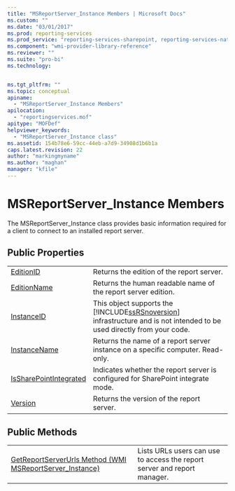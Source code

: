 ```yaml
---
title: "MSReportServer_Instance Members | Microsoft Docs"
ms.custom: ""
ms.date: "03/01/2017"
ms.prod: reporting-services
ms.prod_service: "reporting-services-sharepoint, reporting-services-native"
ms.component: "wmi-provider-library-reference"
ms.reviewer: ""
ms.suite: "pro-bi"
ms.technology: 


ms.tgt_pltfrm: ""
ms.topic: conceptual
apiname: 
  - "MSReportServer_Instance Members"
apilocation: 
  - "reportingservices.mof"
apitype: "MOFDef"
helpviewer_keywords: 
  - "MSReportServer_Instance class"
ms.assetid: 154b78e6-59cc-44eb-a7d9-34908d1b6b1a
caps.latest.revision: 22
author: "markingmyname"
ms.author: "maghan"
manager: "kfile"
---
```

# MSReportServer_Instance Members
  The MSReportServer_Instance class provides basic information required for a client to connect to an installed report server.  
  
## Public Properties  
  
|||  
|-|-|  
|[EditionID](../../reporting-services/wmi-provider-library-reference/msreportserver-instance-properties-editionid.md)|Returns the edition of the report server.|  
|[EditionName](../../reporting-services/wmi-provider-library-reference/msreportserver-instance-properties-editionname.md)|Returns the human readable name of the report server edition.|  
|[InstanceID](../../reporting-services/wmi-provider-library-reference/msreportserver-instance-properties-instanceid.md)|This object supports the [!INCLUDE[ssRSnoversion](../../includes/ssrsnoversion-md.md)] infrastructure and is not intended to be used directly from your code.|  
|[InstanceName](../../reporting-services/wmi-provider-library-reference/msreportserver-instance-properties-instancename.md)|Returns the name of a report server instance on a specific computer. Read-only.|  
|[IsSharePointIntegrated](../../reporting-services/wmi-provider-library-reference/msreportserver-instance-properties-issharepointintegrated.md)|Indicates whether the report server is configured for SharePoint integrate mode.|  
|[Version](../../reporting-services/wmi-provider-library-reference/msreportserver-instance-properties-version.md)|Returns the version of the report server.|  
  
## Public Methods  
  
|||  
|-|-|  
|[GetReportServerUrls Method &#40;WMI MSReportServer_Instance&#41;](../../reporting-services/wmi-provider-library-reference/msreportserver-instance-methods-getreportserverurls.md)|Lists URLs users can use to access the report server and report manager.|  
  
  
